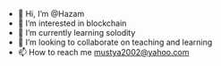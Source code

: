 - 👋 Hi, I’m @Hazam
- 👀 I’m interested in blockchain
- 🌱 I’m currently learning solodity
- 💞️ I’m looking to collaborate on teaching and learning 
- 📫 How to reach me mustya2002@yahoo.com

<!---
Hazam44/Hazam44 is a ✨ special ✨ repository because its `README.md` (this file) appears on your GitHub profile.
You can click the Preview link to take a look at your changes.
--->
